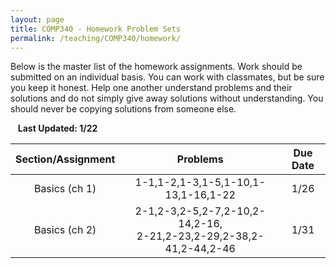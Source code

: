 ```yaml
---
layout: page
title: COMP340 - Homework Problem Sets
permalink: /teaching/COMP340/homework/
---
```


Below is the master list of the homework assignments. Work should be submitted
on an individual basis. You can work with classmates, but be sure you keep it honest. Help one another
understand problems and their solutions and do not simply give away solutions
without understanding. You should never be copying solutions from someone else.

&nbsp;&nbsp;&nbsp;**Last Updated: 1/22**

| Section/Assignment | | Problems | | Due Date |
|:----: | :----: | :----: | :----: | :----: |
| Basics (ch 1)| | 1-1,1-2,1-3,1-5,1-10,1-13,1-16,1-22  | |  1/26   |
| Basics (ch 2)| | 2-1,2-3,2-5,2-7,2-10,2-14,2-16,<br>2-21,2-23,2-29,2-38,2-41,2-44,2-46  | |  1/31  |
